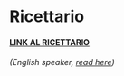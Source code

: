# Ricettario

#### [**LINK AL RICETTARIO**](https://albertosantagostino.github.io/ricettario/)

*(English speaker, [read here](README_eng.md))*

